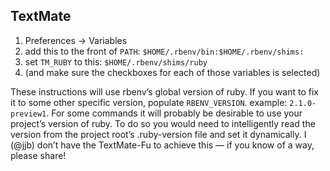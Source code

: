 ## TextMate
1. Preferences → Variables
1. add this to the front of `PATH`: `$HOME/.rbenv/bin:$HOME/.rbenv/shims:`
2. set `TM_RUBY` to this: `$HOME/.rbenv/shims/ruby`
4. (and make sure the checkboxes for each of those variables is selected)

These instructions will use rbenv’s global version of ruby. If you want to fix it to some other specific version, populate `RBENV_VERSION`. example: `2.1.0-preview1`. For some commands it will probably be desirable to use your project’s version of ruby. To do so you would need to intelligently read the version from the project root’s .ruby-version file and set it dynamically. I (@jjb) don’t have the TextMate-Fu to achieve this — if you know of a way, please share!

